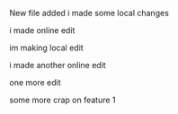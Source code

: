 New file added
i made some local changes


i made online edit

im making local edit

i made another online edit


one more edit


some more crap on feature 1
